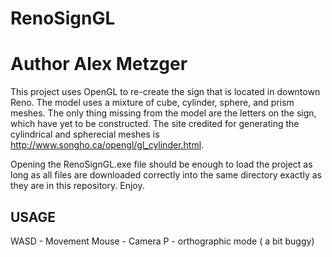 # RenoSignGL
# Author Alex Metzger

This project uses OpenGL to re-create the sign that is located in downtown Reno. The model uses a mixture of cube, cylinder, sphere, and prism meshes. The only thing missing from the model are the letters on the sign, which have yet to be constructed.
The site credited for generating the cylindrical and spherecial meshes is http://www.songho.ca/opengl/gl_cylinder.html. 

Opening the RenoSignGL.exe file should be enough to load the project as long as all files are downloaded correctly into the same directory exactly as they are in this repository. Enjoy. 

USAGE
------

WASD - Movement
Mouse - Camera
P - orthographic mode ( a bit buggy)
